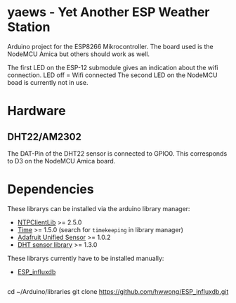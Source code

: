 # yaews - Yet Another ESP Weather Station

Arduino project for the ESP8266 Mikrocontroller. The board used is the NodeMCU Amica but others should work as well.

The first LED on the ESP-12 submodule gives an indication about the wifi connection. LED off = Wifi connected
The second LED on the NodeMCU boad is currently not in use.

# Hardware

## DHT22/AM2302
The DAT-Pin of the DHT22 sensor is connected to GPIO0. This corresponds to D3 on the NodeMCU Amica board.

# Dependencies

These librarys can be installed via the arduino library manager:
* [NTPClientLib](https://github.com/gmag11/NtpClient) >= 2.5.0
* [Time](http://playground.arduino.cc/code/time) >= 1.5.0 (search for `timekeeping` in library manager)
* [Adafruit Unified Sensor](https://github.com/adafruit/Adafruit_Sensor) >= 1.0.2
* [DHT sensor library](https://github.com/adafruit/DHT-sensor-library) >= 1.3.0

These librarys currently have to be installed manually:
* [ESP_influxdb](https://github.com/hwwong/ESP_influxdb)

    ```bash
cd ~/Arduino/libraries
git clone https://github.com/hwwong/ESP_influxdb.git
```
